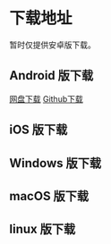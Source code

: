 # 下载地址
暂时仅提供安卓版下载。
## Android 版下载
[网盘下载](https://www.123pan.com/s/fQ8gjv-r6fSh.html)
[Github下载](https://github.com/lintex/cabbbage/releases/)
## iOS 版下载

## Windows 版下载

## macOS 版下载

## linux 版下载